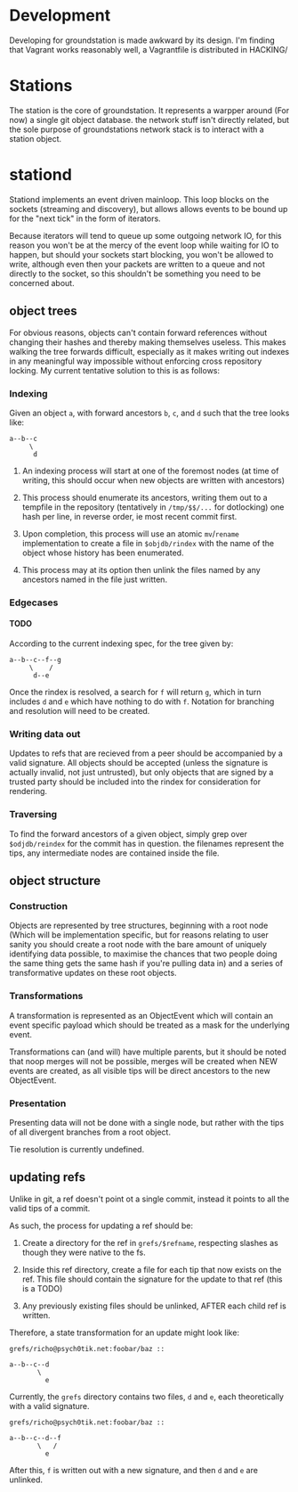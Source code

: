 Development
===========

Developing for groundstation is made awkward by its design. I'm finding that
Vagrant works reasonably well, a Vagrantfile is distributed in HACKING/

Stations
========

The station is the core of groundstation. It represents a warpper around (For
now) a single git object database. the network stuff isn't directly related,
but the sole purpose of groundstations network stack is to interact with a
station object.

stationd
========

Stationd implements an event driven mainloop. This loop blocks on the sockets
(streaming and discovery), but allows allows events to be bound up for the
"next tick" in the form of iterators.

Because iterators will tend to queue up some outgoing network IO, for this
reason you won't be at the mercy of the event loop while waiting for IO to
happen, but should your sockets start blocking, you won't be allowed to write,
although even then your packets are written to a queue and not directly to the
socket, so this shouldn't be something you need to be concerned about.

object trees
------------

For obvious reasons, objects can't contain forward references without changing
their hashes and thereby making themselves useless. This makes walking the tree
forwards difficult, especially as it makes writing out indexes in any
meaningful way impossible without enforcing cross repository locking. My
current tentative solution to this is as follows:

### Indexing

Given an object `a`, with forward ancestors `b`, `c`, and `d` such that the
tree looks like:

```
a--b--c
     \
      d
```

1. An indexing process will start at one of the foremost nodes (at time of
writing, this should occur when new objects are written with ancestors)

2. This process should enumerate its ancestors, writing them out to a tempfile
in the repository (tentatively in `/tmp/$$/...` for dotlocking) one hash per
line, in reverse order, ie most recent commit first.

3. Upon completion, this process will use an atomic `mv`/`rename`
implementation to create a file in `$objdb/rindex` with the name of the object
whose history has been enumerated.

4. This process may at its option then unlink the files named by any ancestors
named in the file just written.

### Edgecases

#### TODO

According to the current indexing spec, for the tree given by:

```
a--b--c--f--g
     \    /
      d--e
```

Once the rindex is resolved, a search for `f` will return `g`, which in turn
includes `d` and `e` which have nothing to do with `f`. Notation for branching
and resolution will need to be created.

### Writing data out

Updates to refs that are recieved from a peer should be accompanied by a valid
signature. All objects should be accepted (unless the signature is actually
invalid, not just untrusted), but only objects that are signed by a trusted
party should be included into the rindex for consideration for rendering.

### Traversing

To find the forward ancestors of a given object, simply grep over
`$odjdb/reindex` for the commit has in question. the filenames represent the
tips, any intermediate nodes are contained inside the file.

object structure
----------------

### Construction

Objects are represented by tree structures, beginning with a root node (Which
will be implementation specific, but for reasons relating to user sanity you
should create a root node with the bare amount of uniquely identifying data
possible, to maximise the chances that two people doing the same thing gets the
same hash if you're pulling data in) and a series of transformative updates on
these root objects.

### Transformations

A transformation is represented as an ObjectEvent which will contain an event
specific payload which should be treated as a mask for the underlying event.

Transformations can (and will) have multiple parents, but it should be noted
that noop merges will not be possible, merges will be created when NEW events
are created, as all visible tips will be direct ancestors to the new
ObjectEvent.

### Presentation

Presenting data will not be done with a single node, but rather with the tips
of all divergent branches from a root object.

Tie resolution is currently undefined.

updating refs
-------------

Unlike in git, a ref doesn't point ot a single commit, instead it points to all
the valid tips of a commit.

As such, the process for updating a ref should be:

1. Create a directory for the ref in `grefs/$refname`, respecting slashes as
though they were native to the fs.

2. Inside this ref directory, create a file for each tip that now exists on the
ref. This file should contain the signature for the update to that ref (this is
a TODO)

3. Any previously existing files should be unlinked, AFTER each child ref is
written.


Therefore, a state transformation for an update might look like:

```
grefs/richo@psych0tik.net:foobar/baz ::

a--b--c--d
       \
         e
```

Currently, the `grefs` directory contains two files, `d` and `e`, each
theoretically with a valid signature.


```
grefs/richo@psych0tik.net:foobar/baz ::

a--b--c--d--f
       \   /
         e
```

After this, `f` is written out with a new signature, and then `d` and `e` are
unlinked.
